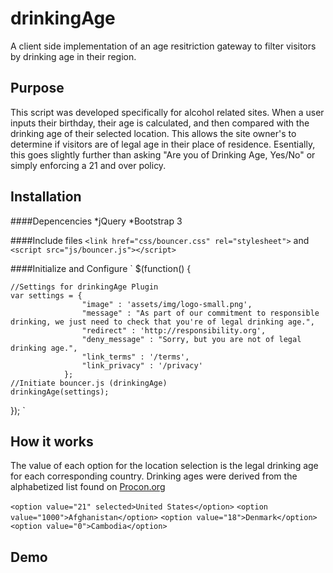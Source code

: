 # drinkingAge
A client side implementation of an age resitriction gateway to filter visitors by drinking age in their region. 

## Purpose
This script was developed specifically for alcohol related sites. When a user inputs their birthday, their age is calculated, and then compared with the drinking age of their selected location. This allows the site owner's to determine if visitors are of legal age in their place of residence.
Esentially, this goes slightly further than asking "Are you of Drinking Age, Yes/No" or simply enforcing a 21 and over policy.


## Installation

####Depencencies
*jQuery
*Bootstrap 3

####Include files
`<link href="css/bouncer.css" rel="stylesheet">`
and
`<script src="js/bouncer.js"></script>`

####Initialize and Configure
`
$(function() {

	//Settings for drinkingAge Plugin
	var settings = {
					"image"	: 'assets/img/logo-small.png',
					"message" : "As part of our commitment to responsible drinking, we just need to check that you're of legal drinking age.",
					"redirect" : 'http://responsibility.org',
					"deny_message" : "Sorry, but you are not of legal drinking age.",
					"link_terms" : '/terms',
					"link_privacy" : '/privacy'
				};
	//Initiate bouncer.js (drinkingAge)
	drinkingAge(settings);

});
`


## How it works
The value of each option for the location selection is the legal drinking age for each corresponding country.
Drinking ages were derived from the alphabetized list found on  [Procon.org](http://drinkingage.procon.org/view.resource.php?resourceID=004294)

`<option value="21" selected>United States</option>`
`<option value="1000">Afghanistan</option>`
`<option value="18">Denmark</option>`
`<option value="0">Cambodia</option>`



## Demo
